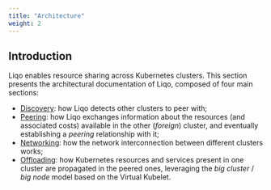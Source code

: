 ```yaml
---
title: "Architecture"
weight: 2
---
```


## Introduction

Liqo enables resource sharing across Kubernetes clusters.
This section presents the architectural documentation of Liqo, composed of four main sections:

* [Discovery](./discovery): how Liqo detects other clusters to peer with;
* [Peering](./peering): how Liqo exchanges information about the resources (and associated costs) available in the other (_foreign_) cluster, and eventually establishing a _peering_ relationship with it;
* [Networking](./networking): how the network interconnection between different clusters works;
* [Offloading](./offloading): how Kubernetes resources and services present in one cluster are propagated in the peered ones, leveraging the _big cluster_ / _big node_ model based on the Virtual Kubelet.
